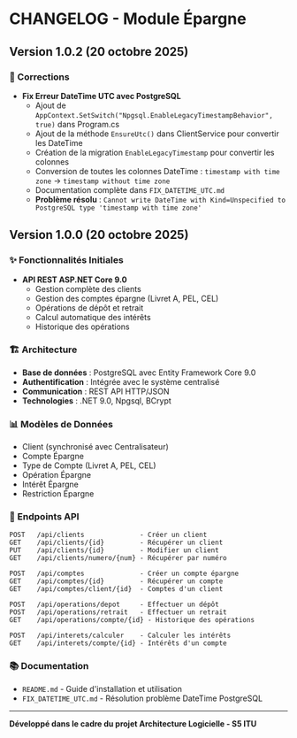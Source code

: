 # CHANGELOG - Module Épargne

## Version 1.0.2 (20 octobre 2025)

### 🐛 Corrections
- **Fix Erreur DateTime UTC avec PostgreSQL**
  - Ajout de `AppContext.SetSwitch("Npgsql.EnableLegacyTimestampBehavior", true)` dans Program.cs
  - Ajout de la méthode `EnsureUtc()` dans ClientService pour convertir les DateTime
  - Création de la migration `EnableLegacyTimestamp` pour convertir les colonnes
  - Conversion de toutes les colonnes DateTime : `timestamp with time zone` → `timestamp without time zone`
  - Documentation complète dans `FIX_DATETIME_UTC.md`
  - **Problème résolu** : `Cannot write DateTime with Kind=Unspecified to PostgreSQL type 'timestamp with time zone'`

## Version 1.0.0 (20 octobre 2025)

### ✨ Fonctionnalités Initiales
- **API REST ASP.NET Core 9.0**
  - Gestion complète des clients
  - Gestion des comptes épargne (Livret A, PEL, CEL)
  - Opérations de dépôt et retrait
  - Calcul automatique des intérêts
  - Historique des opérations

### 🏗️ Architecture
- **Base de données** : PostgreSQL avec Entity Framework Core 9.0
- **Authentification** : Intégrée avec le système centralisé
- **Communication** : REST API HTTP/JSON
- **Technologies** : .NET 9.0, Npgsql, BCrypt

### 📊 Modèles de Données
- Client (synchronisé avec Centralisateur)
- Compte Épargne
- Type de Compte (Livret A, PEL, CEL)
- Opération Épargne
- Intérêt Épargne
- Restriction Épargne

### 🔌 Endpoints API
```
POST   /api/clients              - Créer un client
GET    /api/clients/{id}         - Récupérer un client
PUT    /api/clients/{id}         - Modifier un client
GET    /api/clients/numero/{num} - Récupérer par numéro

POST   /api/comptes              - Créer un compte épargne
GET    /api/comptes/{id}         - Récupérer un compte
GET    /api/comptes/client/{id}  - Comptes d'un client

POST   /api/operations/depot     - Effectuer un dépôt
POST   /api/operations/retrait   - Effectuer un retrait
GET    /api/operations/compte/{id} - Historique des opérations

POST   /api/interets/calculer    - Calculer les intérêts
GET    /api/interets/compte/{id} - Intérêts d'un compte
```

### 📚 Documentation
- `README.md` - Guide d'installation et utilisation
- `FIX_DATETIME_UTC.md` - Résolution problème DateTime PostgreSQL

---

**Développé dans le cadre du projet Architecture Logicielle - S5 ITU**
